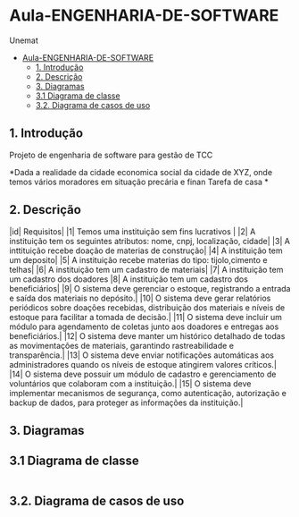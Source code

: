 # Aula-ENGENHARIA-DE-SOFTWARE
Unemat

- [Aula-ENGENHARIA-DE-SOFTWARE](#aula-engenharia-de-software)
  - [1. Introdução](#1-introdução)
  - [2. Descrição](#2-descrição)
  - [3. Diagramas](#3-diagramas)
  - [3.1 Diagrama de classe](#31-diagrama-de-classe)
  - [3.2. Diagrama de casos de uso](#32-diagrama-de-casos-de-uso)









## 1. Introdução 
Projeto de engenharia de software para gestão de TCC 

*Dada a realidade da cidade economica social da cidade de XYZ, onde temos 
vários moradores em situação precária e finan
Tarefa de casa 
*

## 2. Descrição 
|id| Requisitos|
|1| Temos uma instituição sem fins lucrativos |
|2| A instituição tem os seguintes atributos: nome, cnpj, localização, cidade|
|3| A inttituição recebe doação de materias de construção|
|4| A instituiçâo  tem um deposito| 
|5| A instituição recebe materias do tipo: tijolo,cimento e telhas|
|6| A instituição tem um cadastro de materiais|
|7| A instituição tem um cadastro dos doadores
|8| A instituição tem  um cadastro dos beneficiários|
|9|	O sistema deve gerenciar o estoque, registrando a entrada e saída dos materiais no depósito.|
|10|	O sistema deve gerar relatórios periódicos sobre doações recebidas, distribuição dos materiais e níveis de estoque para facilitar a tomada de decisão.|
|11|	O sistema deve incluir um módulo para agendamento de coletas junto aos doadores e entregas aos beneficiários.|
|12|	O sistema deve manter um histórico detalhado de todas as movimentações de materiais, garantindo rastreabilidade e transparência.|
|13|	O sistema deve enviar notificações automáticas aos administradores quando os níveis de estoque atingirem valores críticos.|
|14|	O sistema deve possuir um módulo de cadastro e gerenciamento de voluntários que colaboram com a instituição.|
|15|	O sistema deve implementar mecanismos de segurança, como autenticação, autorização e backup de dados, para proteger as informações da instituição.|

## 3. Diagramas 

## 3.1 Diagrama de classe

![]()

## 3.2. Diagrama de casos de uso 
